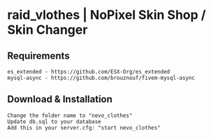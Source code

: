 # raid_vlothes | NoPixel Skin Shop / Skin Changer

## Requirements
```
es_extended - https://github.com/ESX-Org/es_extended
mysql-async - https://github.com/brouznouf/fivem-mysql-async
```

## Download & Installation
```
Change the folder name to "nevo_clothes"
Update db.sql to your database
Add this in your server.cfg: "start nevo_clothes"
```
